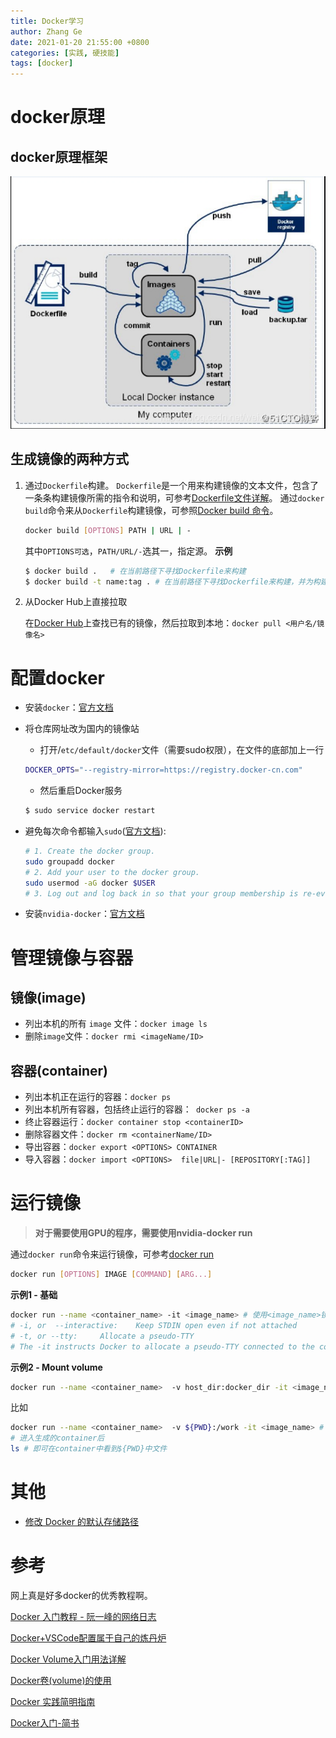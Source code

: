 ```yaml
---
title: Docker学习
author: Zhang Ge
date: 2021-01-20 21:55:00 +0800
categories: [实践, 硬技能]
tags: [docker]
---
```


# docker原理

## docker原理框架
![在这里插入图片描述](/assets/img/20210314/20250916204107.png)

## 生成镜像的两种方式
1.  通过`Dockerfile`构建。
	`Dockerfile`是一个用来构建镜像的文本文件，包含了一条条构建镜像所需的指令和说明，可参考[Dockerfile文件详解](https://www.cnblogs.com/panwenbin-logs/p/8007348.html#_label2)。
	通过`docker build`命令来从`Dockerfile`构建镜像，可参照[Docker build 命令](https://docs.docker.com/engine/reference/commandline/build/)。
	```bash
	docker build [OPTIONS] PATH | URL | -
	```
	其中`OPTIONS可选`，`PATH/URL/-`选其一，指定源。
	**示例**
	```bash
	$ docker build .   # 在当前路径下寻找Dockerfile来构建
	$ docker build -t name:tag . # 在当前路径下寻找Dockerfile来构建，并为构建的镜像设定名字name及标签tag
	```
2. 从Docker Hub上直接拉取

	在[Docker Hub](https://hub.docker.com/)上查找已有的镜像，然后拉取到本地：`docker pull <用户名/镜像名>`

#  配置docker
- 安装`docker`：[官方文档](https://docs.docker.com/engine/install/ubuntu/#install-using-the-repository)
- 将仓库网址改为国内的镜像站
	- 打开/`etc/default/docker`文件（需要sudo权限），在文件的底部加上一行
	```bash
	DOCKER_OPTS="--registry-mirror=https://registry.docker-cn.com"
	```
	- 然后重启Docker服务

	```bash
	$ sudo service docker restart
	```
- 避免每次命令都输入`sudo`([官方文档](https://docs.docker.com/engine/install/linux-postinstall/)):
	```bash
	# 1. Create the docker group.
	sudo groupadd docker
	# 2. Add your user to the docker group.
	sudo usermod -aG docker $USER
	# 3. Log out and log back in so that your group membership is re-evaluated.
	```

- 安装`nvidia-docker`：[官方文档](https://docs.nvidia.com/datacenter/cloud-native/container-toolkit/install-guide.html)


# 管理镜像与容器
## 镜像(image)
- 列出本机的所有 `image` 文件：`docker image ls`
- 删除` image `文件：`docker rmi <imageName/ID>`



## 容器(container)
- 列出本机正在运行的容器：`docker ps`
- 列出本机所有容器，包括终止运行的容器：` docker ps -a`
- 终止容器运行：`docker container stop <containerID>`
- 删除容器文件：`docker rm <containerName/ID>`
- 导出容器：`docker export <OPTIONS> CONTAINER`
- 导入容器：`docker import <OPTIONS>  file|URL|- [REPOSITORY[:TAG]]`

# 运行镜像
> **对于需要使用GPU的程序，需要使用nvidia-docker run**

通过`docker run`命令来运行镜像，可参考[docker run](https://docs.docker.com/engine/reference/commandline/run/)
```bash
docker run [OPTIONS] IMAGE [COMMAND] [ARG...]
```
**示例1 - 基础**

```bash
docker run --name <container_name> -it <image_name> # 使用<image_name>镜像来生成一个容器，并为其命名为<image_name>
# -i, or  --interactive: 	Keep STDIN open even if not attached
# -t, or --tty: 	Allocate a pseudo-TTY
# The -it instructs Docker to allocate a pseudo-TTY connected to the container’s stdin; creating an interactive bash shell in the container
```
**示例2 - Mount volume**
```bash
docker run --name <container_name>  -v host_dir:docker_dir -it <image_name>    # 将本地文件夹host_dir"挂载到"容器的docker_dir下
```
比如
```bash
docker run --name <container_name>  -v ${PWD}:/work -it <image_name> # 将当前路径挂载在容器的/work目录下
# 进入生成的container后
ls # 即可在container中看到${PWD}中文件
```

# 其他

- [修改 Docker 的默认存储路径](https://zhuanlan.zhihu.com/p/95533274)

# 参考

网上真是好多docker的优秀教程啊。

[Docker 入门教程 - 阮一峰的网络日志](https://www.ruanyifeng.com/blog/2018/02/docker-tutorial.html)

[Docker+VSCode配置属于自己的炼丹炉](https://zhuanlan.zhihu.com/p/102385239)

[Docker Volume入门用法详解](https://loocode.com/post/10105)

[Docker卷(volume)的使用](https://blog.csdn.net/qq_37035946/article/details/100553755)

[Docker 实践简明指南](https://abelsu7.top/2019/03/14/docker-quick-guides/#9-实践简明指南)

[Docker入门-简书](https://www.jianshu.com/p/6d44b7d1a267)

